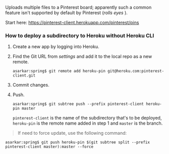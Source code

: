 Uploads multiple files to a Pinterest board; apparently such a common feature isn't supported by default by Pinterest
(*rolls eyes* ).

Start here: https://pinterest-client.herokuapp.com/pinterest/pins

### How to deploy a subdirectory to Heroku without Heroku CLI

1. Create a new app by logging into Heroku.

2. Find the Git URL from _settings_ and add it to the local repo as a new remote.

   ```
   asarkar:spring$ git remote add heroku-pin git@heroku.com:pinterest-client.git
   ```

3. Commit changes.

4. Push.

   ```
   asarkar:spring$ git subtree push --prefix pinterest-client heroku-pin master
   ```

   `pinterest-client` is the name of the subdirectory that's to be deployed, `heroku-pin` is the remote name added in step 1 and `master` is the branch.
 
> If need to force update, use the following command:

  ```
  asarkar:spring$ git push heroku-pin $(git subtree split --prefix pinterest-client master):master --force
  ```
